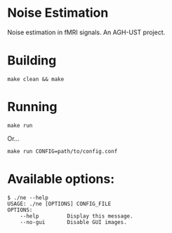 # Noise Estimation
Noise estimation in fMRI signals. An AGH-UST project.

# Building
```
make clean && make
```

# Running

```
make run
```

Or...

```
make run CONFIG=path/to/config.conf
```

# Available options:

```
$ ./ne --help
USAGE: ./ne [OPTIONS] CONFIG_FILE
OPTIONS:
	--help         Display this message.
	--no-gui       Disable GUI images.
```
